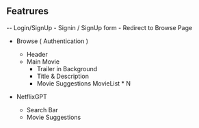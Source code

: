 ## Featrures

-- Login/SignUp
    - Signin / SignUp form
    - Redirect to Browse Page

- Browse ( Authentication )
    - Header
    - Main Movie
        - Trailer in Background
        - Title & Description
        - Movie Suggestions
            MovieList * N

- NetflixGPT
    - Search Bar
    - Movie Suggestions
